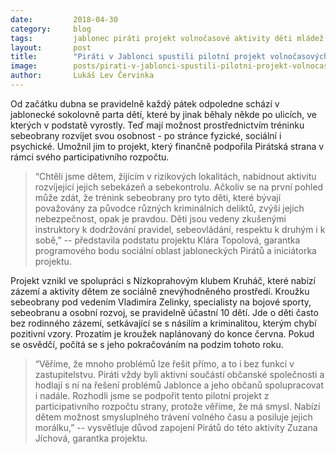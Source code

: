 ```yaml
---
date:         2018-04-30
category:     blog
tags:         jablonec piráti projekt volnočasové aktivity děti mládež
layout:       post
title:        "Piráti v Jablonci spustili pilotní projekt volnočasových aktivit pro děti a mládež" 
image:        posts/pirati-v-jablonci-spustili-pilotni-projekt-volnocasovych-aktivit-pro-deti-a-mladez.jpg
author:       Lukáš Lev Červinka
---
```


Od začátku dubna se pravidelně každý pátek odpoledne schází v jablonecké sokolovně parta dětí, které by jinak běhaly někde po ulicích, ve kterých v podstatě vyrostly. Teď mají možnost prostřednictvím tréninku sebeobrany rozvíjet svou osobnost - po stránce fyzické, sociální i psychické. Umožnil jim to projekt, který finančně podpořila Pirátská strana v rámci svého participativního rozpočtu.

>“Chtěli jsme dětem, žijícím v rizikových lokalitách, nabídnout aktivitu rozvíjející jejich sebekázeň a sebekontrolu. Ačkoliv se na první pohled může zdát, že trénink sebeobrany pro tyto děti, které bývají považovány za původce různých kriminálních deliktů, zvýší jejich nebezpečnost, opak je pravdou. Děti jsou vedeny zkušenými instruktory k dodržování pravidel, sebeovládání, respektu k druhým i k sobě,”  -- představila podstatu projektu Klára Topolová, garantka programového bodu sociální oblast jabloneckých Pirátů a iniciátorka projektu.

Projekt vznikl ve spolupráci s Nízkoprahovým klubem Kruháč, které nabízí zázemí a aktivity dětem ze sociálně znevýhodněného prostředí. Kroužku sebeobrany pod vedením Vladimíra Zelinky, specialisty na bojové sporty, sebeobranu a osobní rozvoj, se pravidelně účastní 10 dětí. Jde o děti často bez rodinného zázemí, setkávající se s násilím a kriminalitou, kterým chybí pozitivní vzory. Prozatím je kroužek naplánovaný do konce června. Pokud se osvědčí, počítá se s jeho pokračováním na podzim tohoto roku. 

>“Věříme, že mnoho problémů lze řešit přímo, a to i bez funkcí v zastupitelstvu. Piráti vždy byli aktivní součástí občanské společnosti a hodlají s ní na řešení problémů Jablonce a jeho občanů spolupracovat i nadále. Rozhodli jsme se podpořit tento pilotní projekt z participativního rozpočtu strany, protože věříme, že má smysl. Nabízí dětem možnost smysluplného trávení volného času a posiluje jejich morálku,” -- vysvětluje důvod zapojení Pirátů do této aktivity Zuzana Jíchová, garantka projektu.

